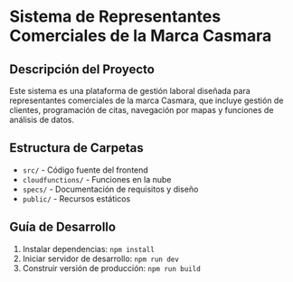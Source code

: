 # Sistema de Representantes Comerciales de la Marca Casmara

## Descripción del Proyecto

Este sistema es una plataforma de gestión laboral diseñada para representantes comerciales de la marca Casmara, que incluye gestión de clientes, programación de citas, navegación por mapas y funciones de análisis de datos.

## Estructura de Carpetas

- `src/` - Código fuente del frontend
- `cloudfunctions/` - Funciones en la nube
- `specs/` - Documentación de requisitos y diseño
- `public/` - Recursos estáticos

## Guía de Desarrollo

1. Instalar dependencias: `npm install`
2. Iniciar servidor de desarrollo: `npm run dev`
3. Construir versión de producción: `npm run build`